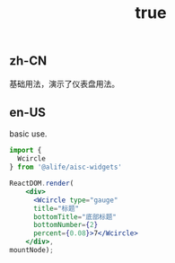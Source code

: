 ﻿---
order: 7
title:
  zh-CN: 仪表盘
  en-US: Basic
---

## zh-CN

基础用法，演示了仪表盘用法。

## en-US

basic use.


````jsx
import {
  Wcircle
} from '@alife/aisc-widgets'

ReactDOM.render(
    <div>
      <Wcircle type="gauge" 
      title="标题"
      bottomTitle="底部标题" 
      bottomNumber={2} 
      percent={0.08}>7</Wcircle>
    </div>,
mountNode);
````
